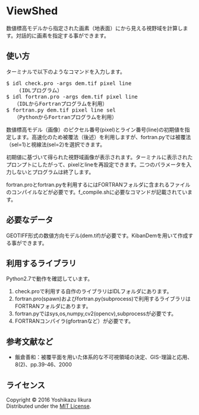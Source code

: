 ViewShed
======================
数値標高モデルから指定された画素（地表面）にから見える視野域を計算します。対話的に画素を指定する事ができます。

使い方
------
ターミナルで以下のようなコマンドを入力します。
<pre>
$ idl check.pro -args dem.tif pixel line 
    (IDLプログラム）
$ idl fortran.pro -args dem.tif pixel line
　　（IDLからFortranプログラムを利用）
$ fortran.py dem.tif pixel line sel
　　（PythonからFortranプログラムを利用）
</pre>

数値標高モデル（画像）のピクセル番号(pixel)とライン番号(line)の初期値を指定します。高速化のため被覆法（後述）を利用しますが、fortran.pyでは被覆法（sel=1)と視線法(sel=2)を選択できます。

初期値に基づいて得られた視野域画像が表示されます。ターミナルに表示されたプロンプトにしたがって、pixelとlineを再設定できます。二つのパラメータを入力しないとプログラムは終了します。

fortran.proとfortran.pyを利用するにはFORTRANフォルダに含まれるファイルのコンパイルなどが必要です。f_compile.shに必要なコマンドが記載されています。


必要なデータ
----------------
GEOTIFF形式の数値方向モデル(dem.tif)が必要です。KibanDemを用いて作成する事ができます。

利用するライブラリ
--------
Python2.7で動作を確認しています。

1. check.proで利用する自作のライブラリはIDLフォルダにあります。
2. fortran.pro(spawn)およびfortran.py(subprocess)で利用するライブラリはFORTRANフォルダにあります。
3. fortran.pyではsys,os,numpy,cv2(opencv),subprocessが必要です。
4. FORTRANコンパイラ(gfortranなど）が必要です。

参考文献など
--------
* 飯倉善和：被覆平面を用いた体系的な不可視領域の決定、GIS-理論と応用、8(2)、pp.39-46、2000


ライセンス
----------
Copyright &copy; 2016 Yoshikazu Iikura  
Distributed under the [MIT License][mit].

[MIT]: http://www.opensource.org/licenses/mit-license.php
